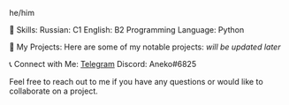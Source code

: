 he/him

🚀 Skills:
Russian: C1
English: B2
Programming Language: Python

🔨 My Projects:
Here are some of my notable projects:
*will be updated later*

📞 Connect with Me:
[Telegram](t.me/anekobtw)
Discord: Aneko#6825

Feel free to reach out to me if you have any questions or would like to collaborate on a project.

